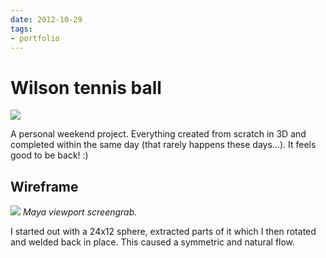 ```yaml
---
date: 2012-10-29
tags:
- portfolio
---
```


# Wilson tennis ball

![](/static/wilson/wilson.jpg)

A personal weekend project. Everything created from scratch in 3D and completed within the same day (that rarely happens these days...). It feels good to be back! :)

## Wireframe

![](/static/wilson/wilson_wireframe.jpg)
*Maya viewport screengrab.*

I started out with a 24x12 sphere, extracted parts of it which I then rotated and welded back in place. This caused a symmetric and natural flow.
